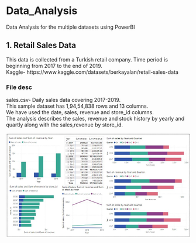 # Data_Analysis

Data Analysis for the multiple datasets using PowerBI

## 1. Retail Sales Data
<div>This data is collected from a Turkish retail company. Time period is beginning from 2017 to the end of 2019.</div>
<div>Kaggle- https://www.kaggle.com/datasets/berkayalan/retail-sales-data </div>

### File desc
<div>sales.csv- Daily sales data covering 2017-2019.</div>
<div>This sample dataset has 1,94,54,838 rows and 13 columns.</div>
<div>We have used the date, sales, revenue and store_id columns.</div>
<div>The analysis describes the sales, revenue and stock history by yearly and quartly along with the sales,revenue by store_id.</div>

![sales](https://github.com/AvantiBuche/Data_Analysis/blob/c63cb604eb30a71ccd9891afc1b45cbc6f6faa87/sales.JPG)
